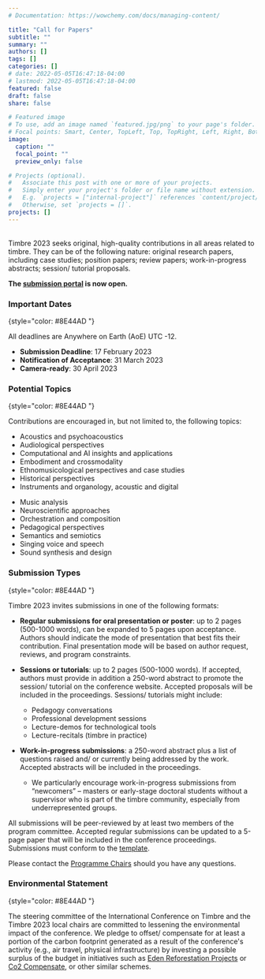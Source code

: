 ```yaml
---
# Documentation: https://wowchemy.com/docs/managing-content/

title: "Call for Papers"
subtitle: ""
summary: ""
authors: []
tags: []
categories: []
# date: 2022-05-05T16:47:18-04:00
# lastmod: 2022-05-05T16:47:18-04:00
featured: false
draft: false
share: false

# Featured image
# To use, add an image named `featured.jpg/png` to your page's folder.
# Focal points: Smart, Center, TopLeft, Top, TopRight, Left, Right, BottomLeft, Bottom, BottomRight.
image:
  caption: ""
  focal_point: ""
  preview_only: false

# Projects (optional).
#   Associate this post with one or more of your projects.
#   Simply enter your project's folder or file name without extension.
#   E.g. `projects = ["internal-project"]` references `content/project/deep-learning/index.md`.
#   Otherwise, set `projects = []`.
projects: []
---
```


<br>Timbre 2023 seeks original, high-quality contributions in all areas related to timbre. They can be of the following nature: original research papers, including case studies; position papers; review papers; work-in-progress abstracts; session/ tutorial proposals.

**The [submission portal](https://easychair.org/my/conference?conf=timbre2023) is now open.**

### Important Dates

{style="color: #8E44AD "}

All deadlines are Anywhere on Earth (AoE) UTC -12.

- **Submission Deadline**: 17 February 2023 </br>
- **Notification of Acceptance**: 31 March 2023 </br>
- **Camera-ready**: 30 April 2023

### Potential Topics

{style="color: #8E44AD "}

Contributions are encouraged in, but not limited to, the following topics:

<div class="row">
  <div class="col-lg-7">

- Acoustics and psychoacoustics
- Audiological perspectives
- Computational and AI insights and applications
- Embodiment and crossmodality
- Ethnomusicological perspectives and case studies
- Historical perspectives
- Instruments and organology, acoustic and digital
</div>
  <div class="col-lg-5">

- Music analysis
- Neuroscientific approaches
- Orchestration and composition
- Pedagogical perspectives
- Semantics and semiotics
- Singing voice and speech
- Sound synthesis and design
</div>
</div>

### Submission Types

{style="color: #8E44AD "}

Timbre 2023 invites submissions in one of the following formats:

- **Regular submissions for oral presentation or poster**: up to 2 pages (500-1000 words), can be expanded to 5 pages upon acceptance. Authors should indicate the mode of presentation that best fits their contribution. Final presentation mode will be based on author request, reviews, and program constraints.

- **Sessions or tutorials**: up to 2 pages (500-1000 words). If accepted, authors must provide in addition a 250-word abstract to promote the session/ tutorial on the conference website. Accepted proposals will be included in the proceedings. Sessions/ tutorials might include:
  - Pedagogy conversations
  - Professional development sessions
  - Lecture-demos for technological tools
  - Lecture-recitals (timbre in practice)
- **Work-in-progress submissions**: a 250-word abstract plus a list of questions raised and/ or currently being addressed by the work. Accepted abstracts will be included in the proceedings.
  - We particularly encourage work-in-progress submissions from “newcomers” – masters or early-stage doctoral students without a supervisor who is part of the timbre community, especially from underrepresented groups.

All submissions will be peer-reviewed by at least two members of the program committee. Accepted regular submissions can be updated to a 5-page paper that will be included in the conference proceedings. Submissions must conform to the [template](../../data/timbre2023_template.dotx).

Please contact the <a href="mailto:caetano@prism.cnrs.fr,zwallmar@uoregon.edu">Programme Chairs</a> should you have any questions.

### Environmental Statement

{style="color: #8E44AD "}

The steering committee of the International Conference on Timbre and the Timbre 2023 local chairs are committed to lessening the environmental impact of the conference. We pledge to offset/ compensate for at least a portion of the carbon footprint generated as a result of the conference's activity (e.g., air travel, physical infrastructure) by investing a possible surplus of the budget in initiatives such as [Eden Reforestation Projects](https://www.edenprojects.org/) or [Co2 Compensate](https://www.co2compensate.org/home), or other similar schemes.
